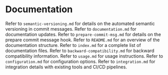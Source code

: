 # Documentation

Refer to `semantic-versioning.md` for details on the automated semantic versioning in commit messages.
Refer to `documentation.md` for documentation updates.
Refer to `prepare-commit-msg.md` for details on the prepare commit message hook.
Refer to `README.md` for an overview of the documentation structure.
Refer to `index.md` for a complete list of documentation files.
Refer to `backward-compatibility.md` for backward compatibility information.
Refer to `usage.md` for usage instructions.
Refer to `configuration.md` for configuration options.
Refer to `integration.md` for integration details with existing tools and CI/CD pipelines.

